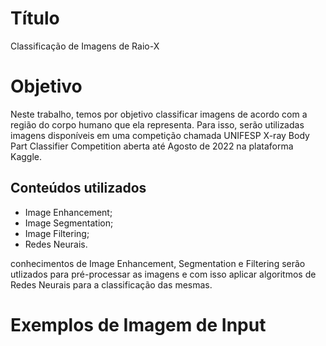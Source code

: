 # Título
Classificação de Imagens de Raio-X

# Objetivo


Neste trabalho, temos por objetivo classificar imagens de acordo com a região do corpo humano que ela representa. 
Para isso, serão utilizadas imagens disponíveis em uma competição chamada UNIFESP X-ray Body Part Classifier Competition aberta até Agosto de 2022 na plataforma Kaggle.

## Conteúdos utilizados

* Image Enhancement;
* Image Segmentation;
* Image Filtering;
* Redes Neurais.

conhecimentos de Image Enhancement, Segmentation e Filtering serão utlizados para pré-processar as imagens e com isso aplicar algoritmos de Redes Neurais para a classificação das mesmas.

# Exemplos de Imagem de Input




